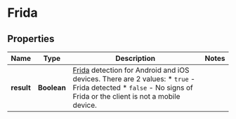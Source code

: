 

# Frida


## Properties

| Name | Type | Description | Notes |
|------------ | ------------- | ------------- | -------------|
|**result** | **Boolean** | [Frida](https://frida.re/docs/) detection for Android and iOS devices. There are 2 values:   * `true` - Frida detected   * `false` - No signs of Frida or the client is not a mobile device.  |  |



